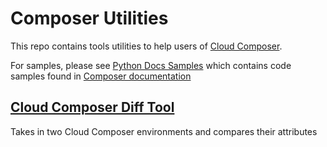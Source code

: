# Composer Utilities
This repo contains tools utilities to help users of [Cloud Composer](https://cloud.google.com/composer).

For samples, please see [Python Docs Samples](https://github.com/GoogleCloudPlatform/python-docs-samples/tree/main/composer) which contains code samples found in [Composer documentation](cloud.google.com/composer)

## [Cloud Composer Diff Tool](./cloudcomposerdiff)
Takes in two Cloud Composer environments and compares their attributes



